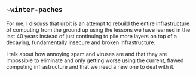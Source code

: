 ## `~winter-paches`
For me, I discuss that urbit is an attempt to rebuild the entire infrastructure of computing from the ground up using the lessons we have learned in the last 40 years instead of just continuing
to pile more layers on top of a decaying, fundamentally insecure and broken infrastructure.

I talk about how annoying spam and viruses are and that they are impossible to eliminate and only getting worse using the current, flawed computing infrastructure and that we need a new one to deal with it.